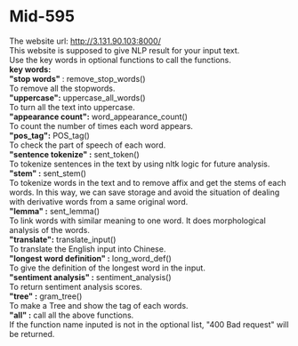 # Mid-595  
The website url: http://3.131.90.103:8000/   
This website is supposed to give NLP result for your input text.  
Use the key words in optional functions to call the functions.  
**key words:**  
  **"stop words"** : remove_stop_words()  
      To remove all the stopwords.  
  **"uppercase":**  uppercase_all_words()  
      To turn all the text into uppercase.  
  **"appearance count":** word_appearance_count()  
      To count the number of times each word appears.  
  **"pos_tag":** POS_tag()  
      To check the part of speech of each word.   
  **"sentence tokenize" :** sent_token()  
      To tokenize sentences in the text by using nltk logic for future analysis.    
  **"stem" :** sent_stem()    
      To tokenize words in the text and to remove affix and get the stems of each words. In this way, we can save storage and avoid the situation of dealing with derivative words from a same original word.    
  **"lemma" :** sent_lemma()     
      To link words with similar meaning to one word. It does morphological analysis of the words.     
  **"translate":** translate_input()    
      To translate the English input into Chinese.  
  **"longest word definition" :** long_word_def()  
      To give the definition of the longest word in the input.  
  **"sentiment analysis" :** sentiment_analysis()  
      To return sentiment analysis scores.  
  **"tree" :** gram_tree()    
      To make a Tree and show the tag of each words.   
  **"all" :** call all the above functions.  
  If the function name inputed is not in the optional list, "400 Bad request" will be returned.  
